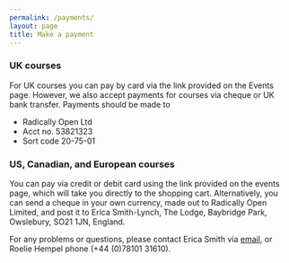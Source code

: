 ```yaml
---
permalink: /payments/
layout: page
title: Make a payment
---
```


### UK courses

For UK courses you can pay by card via the link provided on the Events page. However, we also accept payments for courses via cheque or UK bank transfer. Payments should be made to

- Radically Open Ltd
- Acct no. 53821323
- Sort code 20-75-01


### US, Canadian, and European courses

You can pay via credit or debit card using the link provided on the events page, which will take you directly to the shopping cart. Alternatively, you can send a cheque in your own currency, made out to Radically Open Limited, and post it to Erica Smith-Lynch, The Lodge, Baybridge Park, Owslebury, SO21 1JN, England.

For any problems or questions, please contact Erica Smith via [email](mailto:erica@radicallyopen.net), or Roelie Hempel phone (+44 (0)78101 31610). 
